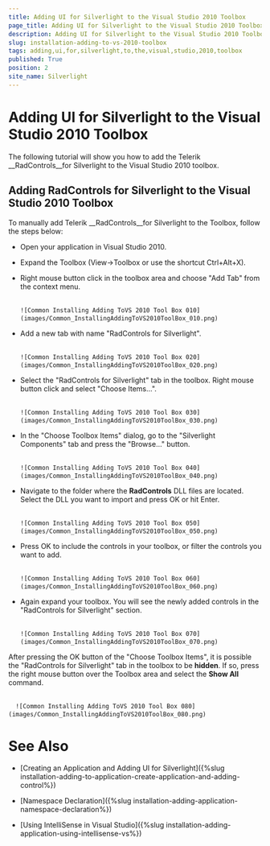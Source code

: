 ```yaml
---
title: Adding UI for Silverlight to the Visual Studio 2010 Toolbox
page_title: Adding UI for Silverlight to the Visual Studio 2010 Toolbox
description: Adding UI for Silverlight to the Visual Studio 2010 Toolbox
slug: installation-adding-to-vs-2010-toolbox
tags: adding,ui,for,silverlight,to,the,visual,studio,2010,toolbox
published: True
position: 2
site_name: Silverlight
---
```


# Adding UI for Silverlight to the Visual Studio 2010 Toolbox



The following tutorial will show you how to add the Telerik __RadControls__for Silverlight to the Visual Studio 2010 toolbox.

## Adding RadControls for Silverlight to the Visual Studio 2010 Toolbox

To manually add Telerik __RadControls__for Silverlight to the Toolbox, follow the steps below:

* Open your application in Visual Studio 2010.

* Expand the Toolbox (View->Toolbox or use the shortcut Ctrl+Alt+X). 

* Right mouse button click in the toolbox area and choose "Add Tab" from the context menu.




         
      ![Common Installing Adding ToVS 2010 Tool Box 010](images/Common_InstallingAddingToVS2010ToolBox_010.png)

* Add a new tab with name "RadControls for Silverlight".




         
      ![Common Installing Adding ToVS 2010 Tool Box 020](images/Common_InstallingAddingToVS2010ToolBox_020.png)

* Select the "RadControls for Silverlight" tab in the toolbox. Right mouse button click and select "Choose Items...".




         
      ![Common Installing Adding ToVS 2010 Tool Box 030](images/Common_InstallingAddingToVS2010ToolBox_030.png)

* In the "Choose Toolbox Items" dialog, go to the "Silverlight Components" tab and press the "Browse..." button.




         
      ![Common Installing Adding ToVS 2010 Tool Box 040](images/Common_InstallingAddingToVS2010ToolBox_040.png)

* Navigate to the folder where the __RadControls__ DLL files are located. Select the DLL you want to import and press OK or hit Enter.




         
      ![Common Installing Adding ToVS 2010 Tool Box 050](images/Common_InstallingAddingToVS2010ToolBox_050.png)

* Press OK to include the controls in your toolbox, or filter the controls you want to add.




         
      ![Common Installing Adding ToVS 2010 Tool Box 060](images/Common_InstallingAddingToVS2010ToolBox_060.png)

* Again expand your toolbox. You will see the newly added controls in the "RadControls for Silverlight" section.




         
      ![Common Installing Adding ToVS 2010 Tool Box 070](images/Common_InstallingAddingToVS2010ToolBox_070.png)

>

After pressing the OK button of the "Choose Toolbox Items", it is possible the "RadControls for Silverlight" tab in the toolbox to be __hidden__. If so, press the right mouse button over the Toolbox area and select the __Show All__ command.




         
      ![Common Installing Adding ToVS 2010 Tool Box 080](images/Common_InstallingAddingToVS2010ToolBox_080.png)

# See Also

 * [Creating an Application and Adding UI for Silverlight]({%slug installation-adding-to-application-create-application-and-adding-control%})

 * [Namespace Declaration]({%slug installation-adding-application-namespace-declaration%})

 * [Using IntelliSense in Visual Studio]({%slug installation-adding-application-using-intellisense-vs%})
